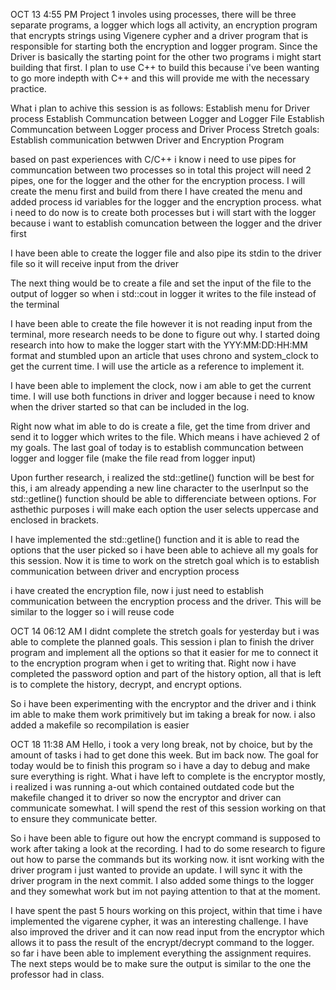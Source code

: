 OCT 13 4:55 PM
Project 1 involes using processes, there will be three separate programs, a logger which logs all activity, an encryption program that encrypts strings using Vigenere cypher and a driver program that is responsible for starting both the encryption and logger program. Since the Driver is basically the starting point for the other two programs i might start building that first. I plan to use C++ to build this because i've been wanting to go more indepth with C++ and this will provide me with the necessary practice.

What i plan to achive this session is as follows:
Establish menu for Driver process
Establish Communcation between Logger and Logger File
Establish Communcation between Logger process and Driver Process
Stretch goals:
Establish communication betwwen Driver and Encryption Program

based on past experiences with C/C++ i know i need to use pipes for communcation between two processes so in total this project will need 2 pipes, one for the logger and the other for the encryption process.
I will create the menu first and build from there
I have created the menu and added process id variables for the logger and the encryption process. what i need to do now is to create both processes but i will start with the logger because i want to establish comuncation between the logger and the driver first

I have been able to create the logger file and also pipe its stdin to the driver file so it will receive input from the driver

The next thing would be to create a file and set the input of the file to the output of logger so when i std::cout in logger it writes to the file instead of the terminal

I have been able to create the file however it is not reading input from the terminal, more research needs to be done to figure out why. I started doing research into how to make the logger start with the YYY:MM:DD:HH:MM format and stumbled upon an article that uses chrono and system_clock to get the current time. I will use the article as a reference to implement it.

I have been able to implement the clock, now i am able to get the current time. I will use both functions in driver and logger because i need to know when the driver started so that can be included in the log.

Right now what im able to do is create a file, get the time from driver and send it to logger which writes to the file. Which means i have achieved 2 of my goals. The last goal of today is to establish communcation between logger and logger file (make the file read from logger input)

Upon further research, i realized the std::getline() function will be best for this, i am already appending a new line character to the userInput so the std::getline() function should be able to differenciate between options. For asthethic purposes i will make each option the user selects uppercase and enclosed in brackets.

I have implemented the std::getline() function and it is able to read the options that the user picked so i have been able to achieve all my goals for this session. Now it is time to work on the stretch goal which is to establish communication between driver and encryption process

i have created the encryption file, now i just need to establish communication between the encryption process and the driver. This will be similar to the logger so i will reuse code

OCT 14 06:12 AM
I didnt complete the stretch goals for yesterday but i was able to complete the planned goals. This session i plan to finish the driver program and implement all the options so that it easier for me to connect it to the encryption program when i get to writing that. Right now i have completed the password option and part of the history option, all that is left is to complete the history, decrypt, and encrypt options.

So i have been experimenting with the encryptor and the driver and i think im able to make them work primitively but im taking a break for now. i also added a makefile so recompilation is easier

OCT 18 11:38 AM
Hello, i took a very long break, not by choice, but by the amount of tasks i had to get done this week. But im back now. The goal for today would be to finish this program so i have a day to debug and make sure everything is right. What i have left to complete is the encryptor mostly, i realized i was running a-out which contained outdated code but the makefile changed it to driver so now the encryptor and driver can communicate somewhat. I will spend the rest of this session working on that to ensure they communicate better.

So i have been able to figure out how the encrypt command is supposed to work after taking a look at the recording. I had to do some research to figure out how to parse the commands but its working now. it isnt working with the driver program i just wanted to provide an update. I will sync it with the driver program in the next commit. I also added some things to the logger and they somewhat work but im not paying attention to that at the moment.

I have spent the past 5 hours working on this project, within that time i have implemented the vigarene cypher, it was an interesting challenge. I have also improved the driver and it can now read input from the encryptor which allows it to pass the result of the encrypt/decrypt command to the logger. so far i have been able to implement everything the assignment requires. The next steps would be to make sure the output is similar to the one the professor had in class.
